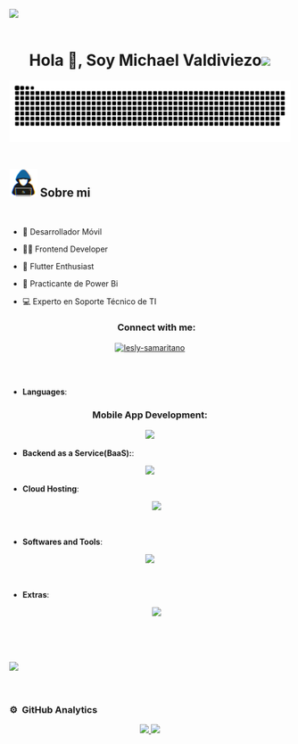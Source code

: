 
<img src="https://user-images.githubusercontent.com/73097560/115834477-dbab4500-a447-11eb-908a-139a6edaec5c.gif"><br><br>
<h1 align="center"><b>Hola 👋, Soy Michael Valdiviezo</b><img src="https://media.giphy.com/media/hvRJCLFzcasrR4ia7z/giphy.gif" width="35"></h1>
<!--  -->
<div align="center">
  <img  src="https://github.com/1999AZZAR/1999AZZAR/blob/main/resources/img/grid-snake.svg"
       alt="snake" /></a>
</div>


<br>
	
## <picture><img src = "https://github.com/0xAbdulKhalid/0xAbdulKhalid/raw/main/assets/mdImages/about_me.gif" width = 50px></picture> **Sobre mi**


<br>

- 📲 Desarrollador Móvil
- 👨‍💻 Frontend Developer
- 🚀 Flutter Enthusiast
- 🔄 Practicante de Power Bi
- 💻 Experto en Soporte Técnico de TI

  <h3 align="center">Connect with me:</h3>

<p align="center">
<a href="https://www.linkedin.com/in/michael-valdiviezo-maza-143807298/" target="blank"><img align="center" src="https://raw.githubusercontent.com/rahuldkjain/github-profile-readme-generator/master/src/images/icons/Social/linked-in-alt.svg" alt="lesly-samaritano" height="30" width="40" /></a>
<!-- <a href="https://instagram.com/samaritano.dev" target="blank"><img align="center" src="https://raw.githubusercontent.com/rahuldkjain/github-profile-readme-generator/master/src/images/icons/Social/instagram.svg" alt="samaritano.dev" height="30" width="40" /></a>
<a href="https://discord.gg/samil96#4038" target="blank"><img align="center" src="https://raw.githubusercontent.com/rahuldkjain/github-profile-readme-generator/master/src/images/icons/Social/discord.svg" alt="samil96#4038" height="30" width="40" /></a> -->
</p>

<br><br>



<p align="center">

- **Languages**:
    
<h3 align="center">Mobile App Development:</h3>
    <p align="center">
  <a href="https://skillicons.dev" target="_blank"> <img src="https://skillicons.dev/icons?i=flutter,kotlin,dart,androidstudio&perline=14" />
  </a>
</p> </a> 

- **Backend as a Service(BaaS):**:
<p align="center">
  <a href="https://skillicons.dev" target="_blank"> <img src="https://skillicons.dev/icons?i=firebase&perline=14" />
  </a>
</p>
</p>

- **Cloud Hosting**:
  <p align="center">
  <a href="https://skillicons.dev" target="_blank"> <img src="https://skillicons.dev/icons?i=github,git&perline=14" />
  </a>
</p>
    
<br>

- **Softwares and Tools**:
<p align="center">
  <a href="https://skillicons.dev" target="_blank"> <img src="https://skillicons.dev/icons?i=vscode,postman,figma&perline=14" />
  </a>
</p>

<br>

- **Extras**:

    <p align="center">
  <a href="https://skillicons.dev" target="_blank"> <img src="https://skillicons.dev/icons?i=js,html,css,discord,mysql,python&perline=14" />
  </a>
</p> 


</p>

<br>
<br>


<br>


<img src="https://user-images.githubusercontent.com/73097560/115834477-dbab4500-a447-11eb-908a-139a6edaec5c.gif"><br><br>
<br>

### ⚙️ &nbsp;GitHub Analytics

<p align="center">
<a href="https://github.com/ArisGuimera">
  <img height="180em" src="https://github-readme-stats-eight-theta.vercel.app/api?username=Michaelabx01&show_icons=true&theme=algolia&include_all_commits=true&count_private=true"/>
  <img height="180em" src="https://github-readme-stats-eight-theta.vercel.app/api/top-langs/?username=Michaelabx01&layout=compact&langs_count=8&theme=algolia"/>
</a>
</p>

</a>
</div>

<br>
<br>
<br>

